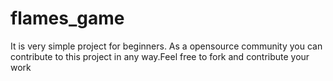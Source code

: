 # flames_game
It is very simple project for beginners. As a opensource community you can contribute to this project in any way.Feel free to fork and contribute your work
